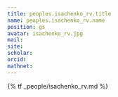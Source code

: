 ```yaml
---
title: peoples.isachenko_rv.title
name: peoples.isachenko_rv.name
position: gs
avatar: isachenko_rv.jpg
mail:
site:
scholar:
orcid:
mathnet:
---
```


{% tf _people/isachenko_rv.md %}